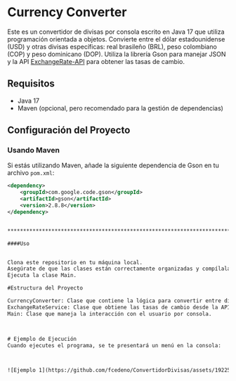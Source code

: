 # Currency Converter

Este es un convertidor de divisas por consola escrito en Java 17 que utiliza programación orientada a objetos. Convierte entre el dólar estadounidense (USD) y otras divisas específicas: real brasileño (BRL), peso colombiano (COP) y peso dominicano (DOP). Utiliza la librería Gson para manejar JSON y la API [ExchangeRate-API](https://v6.exchangerate-api.com/v6/b0873e3439c19ca019dd1a15/latest/USD) para obtener las tasas de cambio.

## Requisitos


- Java 17
- Maven (opcional, pero recomendado para la gestión de dependencias)

## Configuración del Proyecto

### Usando Maven

Si estás utilizando Maven, añade la siguiente dependencia de Gson en tu archivo `pom.xml`:

```xml
<dependency>
    <groupId>com.google.code.gson</groupId>
    <artifactId>gson</artifactId>
    <version>2.8.8</version>
</dependency> 


********************************************************************************************************************************************************************************

####Uso


Clona este repositorio en tu máquina local.
Asegúrate de que las clases están correctamente organizadas y compílalas.
Ejecuta la clase Main.

#Estructura del Proyecto

CurrencyConverter: Clase que contiene la lógica para convertir entre divisas.
ExchangeRateService: Clase que obtiene las tasas de cambio desde la API.
Main: Clase que maneja la interacción con el usuario por consola.



# Ejemplo de Ejecución
Cuando ejecutes el programa, se te presentará un menú en la consola:



![Ejemplo 1](https://github.com/fcedeno/ConvertidorDivisas/assets/19225286/6a331ead-d20b-4bc1-b7b3-ec1d28763925)













